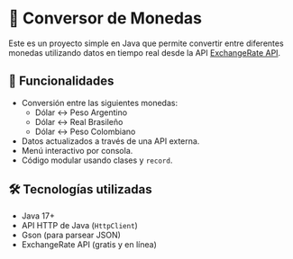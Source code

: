 # 💱 Conversor de Monedas

Este es un proyecto simple en Java que permite convertir entre diferentes monedas utilizando datos en tiempo real desde la API [ExchangeRate API](https://www.exchangerate-api.com/).

## 🚀 Funcionalidades

- Conversión entre las siguientes monedas:
    - Dólar ↔ Peso Argentino
    - Dólar ↔ Real Brasileño
    - Dólar ↔ Peso Colombiano
- Datos actualizados a través de una API externa.
- Menú interactivo por consola.
- Código modular usando clases y `record`.

## 🛠️ Tecnologías utilizadas

- Java 17+
- API HTTP de Java (`HttpClient`)
- Gson (para parsear JSON)
- ExchangeRate API (gratis y en línea)

